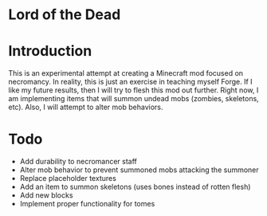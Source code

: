# Lord of the Dead

# Introduction
This is an experimental attempt at creating a Minecraft mod focused on necromancy.
In reality, this is just an exercise in teaching myself Forge. 
If I like my future results, then I will try to flesh this mod out further.
Right now, I am implementing items that will summon undead mobs (zombies, skeletons, etc).
Also, I will attempt to alter mob behaviors. 

# Todo
- Add durability to necromancer staff
- Alter mob behavior to prevent summoned mobs attacking the summoner
- Replace placeholder textures
- Add an item to summon skeletons (uses bones instead of rotten flesh)
- Add new blocks 
- Implement proper functionality for tomes